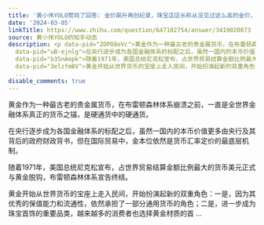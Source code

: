 ```yaml
---
title: '黄小伟YOLO赞同了回答: 金价飙升再创纪录，珠宝店店长称从没见过这么高的金价，背后的原因是什么？透露了哪些信息？'
date: '2024-03-05'
linkTitle: https://www.zhihu.com/question/647102754/answer/3419020073
source: 黄小伟YOLO的知乎动态
description: <p data-pid="ZOPO8eVc">黄金作为一种最古老的贵金属货币，在布雷顿森林体系崩溃之前，一直是全世界金融体系真正的货币之锚，是硬通货中的硬通货。</p><p
  data-pid="uB-ejnlg">在央行逐步成为各国金融体系的标配之后，虽然一国内的本币价值更多由央行及其背后的政府财政背书，但在国际贸易中，金本位依然是货币汇率定价的最底层机制。</p><p
  data-pid="b35nAepk">随着1971年，美国总统尼克松宣布，占世界贸易结算金额比例最大的货币美元正式与黄金脱钩，布雷顿森林体系宣告终结。</p><p
  data-pid="3elzfmBV">黄金开始从世界货币的宝座上走入民间，开始扮演起新的双重角色：一是，因为其优秀的保值能力和流通性，依然承担了一部分通用货币的角色；二是，进一步成为珠宝首饰的重要品类，越来越多的消费者也选择黄金材质的首
  ...
disable_comments: true
---
```

<p data-pid="ZOPO8eVc">黄金作为一种最古老的贵金属货币，在布雷顿森林体系崩溃之前，一直是全世界金融体系真正的货币之锚，是硬通货中的硬通货。</p><p data-pid="uB-ejnlg">在央行逐步成为各国金融体系的标配之后，虽然一国内的本币价值更多由央行及其背后的政府财政背书，但在国际贸易中，金本位依然是货币汇率定价的最底层机制。</p><p data-pid="b35nAepk">随着1971年，美国总统尼克松宣布，占世界贸易结算金额比例最大的货币美元正式与黄金脱钩，布雷顿森林体系宣告终结。</p><p data-pid="3elzfmBV">黄金开始从世界货币的宝座上走入民间，开始扮演起新的双重角色：一是，因为其优秀的保值能力和流通性，依然承担了一部分通用货币的角色；二是，进一步成为珠宝首饰的重要品类，越来越多的消费者也选择黄金材质的首 ...